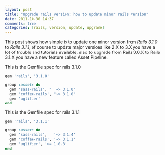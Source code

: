 ```yaml
---
layout: post
title: "Upgrade rails version: how to update minor rails version"
date: 2011-10-30 14:37
comments: true
categories: [rails, version, update, upgrade]
---
```

This post shows how simple is to update one minor version from *Rails 3.1.0* to *Rails 3.1.1*, of course to update major versions like 2.X to 3.X you have a lot of trouble and tutorials available, also to upgrade from Rails 3.0.X to Rails 3.1.X you have a new feature called Asset Pipeline.

This is the Gemfile spec for rails 3.1.0
``` ruby 
gem 'rails', '3.1.0'

group :assets do
  gem 'sass-rails', "  ~> 3.1.0"
  gem 'coffee-rails', "~> 3.1.0"
  gem 'uglifier'
end
```
This is the Gemfile spec for rails 3.1.1
``` ruby
gem 'rails', '3.1.1'

group :assets do
  gem 'sass-rails',   '~> 3.1.4'
  gem 'coffee-rails', '~> 3.1.1'
  gem 'uglifier', '>= 1.0.3'
end
```